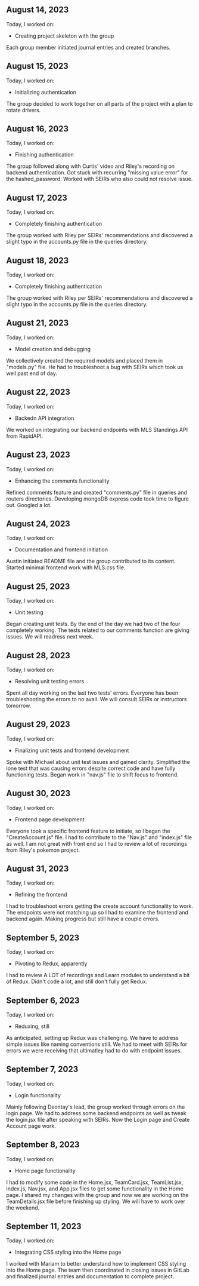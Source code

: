 ## August 14, 2023

Today, I worked on:

- Creating project skeleton with the group

Each group member initiated journal entries and created branches.

## August 15, 2023

Today, I worked on:

- Initializing authentication

The group decided to work together on all parts of the project with a plan to rotate drivers.

## August 16, 2023

Today, I worked on:

- Finishing authentication

The group followed along with Curtis' video and Riley's recording on backend authentication. Got stuck with recurring "missing value error" for the hashed_password. Worked with SEIRs who also could not resolve issue.

## August 17, 2023

Today, I worked on:

- Completely finishing authentication

The group worked with Riley per SEIRs' recommendations and discovered a slight typo in the accounts.py file in the queries directory.

## August 18, 2023

Today, I worked on:

- Completely finishing authentication

The group worked with Riley per SEIRs' recommendations and discovered a slight typo in the accounts.py file in the queries directory.

## August 21, 2023

Today, I worked on:

- Model creation and debugging

We collectively created the required models and placed them in "models.py" file. He had to troubleshoot a bug with SEIRs which took us well past end of day.

## August 22, 2023

Today, I worked on:

- Backedn API integration

We worked on integrating our backend endpoints with MLS Standings API from RapidAPI.

## August 23, 2023

Today, I worked on:

- Enhancing the comments functionality

Refined comments feature and created "comments.py" file in queries and routers directories. Developing mongoDB express code took time to figure out. Googled a lot.

## August 24, 2023

Today, I worked on:

- Documentation and frontend initiation

Austin initiated README file and the group contributed to its content. Started minimal frontend work with MLS.css file.

## August 25, 2023

Today, I worked on:

- Unit testing

Began creating unit tests. By the end of the day we had two of the four completely working. The tests related to our comments function are giving issues. We will readress next week.

## August 28, 2023

Today, I worked on:

- Resolving unit testing errors

Spent all day working on the last two tests' errors. Everyone has been troubleshooting the errors to no avail. We will consult SEIRs or instructors tomorrow.

## August 29, 2023

Today, I worked on:

- Finalizing unit tests and frontend development

Spoke with Michael about unit test issues and gained clarity. Simplified the lone test that was causing errors despite correct code and have fully functioning tests. Began work in "nav.js" file to shift focus to frontend.

## August 30, 2023

Today, I worked on:

- Frontend page development

Everyone took a specific frontend feature to initiate, so I began the "CreateAccount.js" file. I had to contribute to the "Nav.js" and "index.js" file as well. I am not great with front end so I had to review a lot of recordings from Riley's pokemon project.

## August 31, 2023

Today, I worked on:

- Refining the frontend

I had to troubleshoot errors getting the create account functionality to work. The endpoints were not matching up so I had to examine the frontend and backend again. Making progress but still have a couple errors.

## September 5, 2023

Today, I worked on:

- Pivoting to Redux, apparently

I had to review A LOT of recordings and Learn modules to understand a bit of Redux. Didn't code a lot, and still don't fully get Redux.

## September 6, 2023

Today, I worked on:

- Reduxing, still

As anticipated, setting up Redux was challenging. We have to address simple issues like naming conventions still. We had to meet with SEIRs for errors we were receiving that ultimatley had to do with endpoint issues.

## September 7, 2023

Today, I worked on:

- Login functionality

Mainly following Deontay's lead, the group worked through errors on the login page. We had to address some backend endpoints as well as tweak the login.jsx file after speaking with SEIRs. Now the Login page and Create Account page work.

## September 8, 2023

Today, I worked on:

- Home page functionality

I had to modify some code in the Home.jsx, TeamCard.jsx, TeamList.jsx, index.js, Nav.jsx, and App.jsx files to get some functionality in the Home page. I shared my changes with the group and now we are working on the TeamDetails.jsx file before finishing up styling. We will have to work over the weekend.

## September 11, 2023

Today, I worked on:

- Integrating CSS styling into the Home page

I worked with Mariam to better understand how to implement CSS styling into the Home page. The team then coordinated in closing issues in GitLab and finalized journal entries and documentation to complete project.
